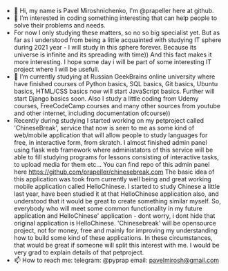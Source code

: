 - 👋 Hi, my name is Pavel Miroshnichenko, I'm @prapeller here at github.
- 👀 I’m interested in coding something interesting that can help people to solve their problems and needs.
- For now I only studying these matters, so no so big specialist yet. But as far as I understood from being a little acquainted with studying IT sphere during 2021 year - I will study in this sphere forever. Because its universe is infinite and its spreading with time)) And this fact makes it more interesting. I hope some day i will be part of some interesting IT project where I will be usefull.
- 🌱 I’m currently studying at Russian GeekBrains online university where have finished courses of Python basics, SQL basics, Git basics, Ubuntu basics, HTML/CSS basics now will start JavaScript basics. Further will start Django basics soon. Also I study a little coding from Udemy courses, FreeCodeCamp courses and many other sources from youtube and other internet, including documentation ofcourse))
- Recently during studying I started working on my petproject called 'ChineseBreak', service that now is seen to me as some kind of web/mobile application that will allow people to study languages for free, in interactive form, from skratch.
I almost finished admin panel using flask web framework where administators of this service will be able to fill studying programs for lessons consisting of interactive tasks, to upload media for them etc... You can find repo of this admin panel here https://github.com/prapeller/chinesebreak.com
The basic idea of this application was took from currently well being and great working mobile application called HelloChinese. I started to study Chinese a little last year, have been studied it at that HelloChinese application also, and understood that it would be great to create something similar myself.
So, everybody who will meet some common functionality in my future application and HelloChinese' application - dont worry, i dont hide that original application is HelloChinese.
'Chinesebreak' will be opensource project, not for money, free and mainly for improving my understanding how to build some kind of these applications.
In these circumstances, that would be great if someone will split this interest with me. I would be very grad to explain details of that petproject.
- 📫 How to reach me:
telegram: @pyprap
email: pavelmirosh@gmail.com

<!---
prapeller/prapeller is a ✨ special ✨ repository because its `README.md` (this file) appears on your GitHub profile.
You can click the Preview link to take a look at your changes.
--->
